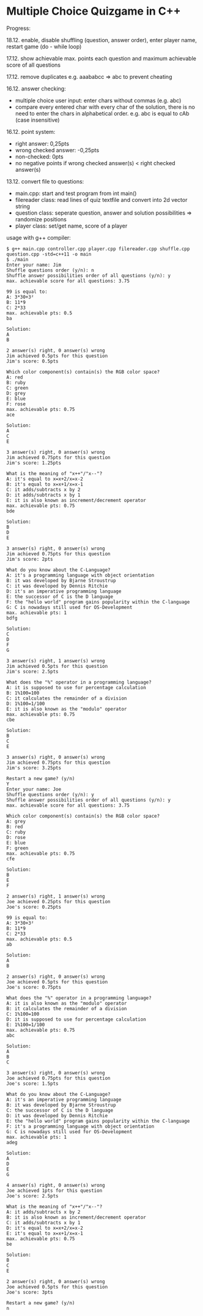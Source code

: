 # Multiple Choice Quizgame in C++

Progress:

18.12. enable, disable shuffling (question, answer order), enter player name, restart game (do - while loop) 

17.12. show achievable max. points each question and maximum achievable score of all questions

17.12. remove duplicates e.g. aaababcc => abc to prevent cheating

16.12. answer checking:
+ multiple choice user input: enter chars without commas (e.g. abc) 
+ compare every entered char with every char of the solution, there is no need to enter the chars in alphabetical order. e.g. abc is equal to cAb (case insensitive)  

16.12. point system: 
+ right answer: 0,25pts
+ wrong checked answer: -0,25pts
+ non-checked: 0pts 
+ no negative points if wrong checked answer(s) < right checked answer(s)

13.12. convert file to questions:
+ main.cpp: start and test program from int main()
+ filereader class: read lines of quiz textfile and convert into 2d vector string
+ question class: seperate question, answer and solution possibilities => randomize positions 
+ player class: set/get name, score of a player

usage with g++ compiler:
```
$ g++ main.cpp controller.cpp player.cpp filereader.cpp shuffle.cpp question.cpp -std=c++11 -o main
$ ./main
Enter your name: Jim
Shuffle questions order (y/n): n
Shuffle answer possibilities order of all questions (y/n): y
max. achievable score for all questions: 3.75

99 is equal to:
A: 3*30+3²
B: 11*9
C: 2*33
max. achievable pts: 0.5
ba

Solution:
A
B

2 answer(s) right, 0 answer(s) wrong
Jim achieved 0.5pts for this question
Jim's score: 0.5pts

Which color component(s) contain(s) the RGB color space?
A: red
B: ruby
C: green
D: grey
E: blue
F: rose
max. achievable pts: 0.75
ace

Solution:
A
C
E

3 answer(s) right, 0 answer(s) wrong
Jim achieved 0.75pts for this question
Jim's score: 1.25pts

What is the meaning of "x++"/"x--"?
A: it's equal to x=x+2/x=x-2
B: it's equal to x=x+1/x=x-1
C: it adds/subtracts x by 2
D: it adds/subtracts x by 1
E: it is also known as increment/decrement operator
max. achievable pts: 0.75
bde

Solution:
B
D
E

3 answer(s) right, 0 answer(s) wrong
Jim achieved 0.75pts for this question
Jim's score: 2pts

What do you know about the C-Language?
A: it's a programming language with object orientation
B: it was developed by Bjarne Stroustrup
C: it was developed by Dennis Ritchie
D: it's an imperative programming language
E: the successor of C is the D language
F: the "hello world" program gains popularity within the C-language
G: C is nowadays still used for OS-Development
max. achievable pts: 1
bdfg

Solution:
C
D
F
G

3 answer(s) right, 1 answer(s) wrong
Jim achieved 0.5pts for this question
Jim's score: 2.5pts

What does the "%" operator in a programming language?
A: it is supposed to use for percentage calculation
B: 1%100=100
C: it calculates the remainder of a division
D: 1%100=1/100
E: it is also known as the "modulo" operator
max. achievable pts: 0.75
cbe

Solution:
B
C
E

3 answer(s) right, 0 answer(s) wrong
Jim achieved 0.75pts for this question
Jim's score: 3.25pts

Restart a new game? (y/n)
Y
Enter your name: Joe
Shuffle questions order (y/n): y
Shuffle answer possibilities order of all questions (y/n): y
max. achievable score for all questions: 3.75

Which color component(s) contain(s) the RGB color space?
A: grey
B: red
C: ruby
D: rose
E: blue
F: green
max. achievable pts: 0.75
cfe

Solution:
B
E
F

2 answer(s) right, 1 answer(s) wrong
Joe achieved 0.25pts for this question
Joe's score: 0.25pts

99 is equal to:
A: 3*30+3²
B: 11*9
C: 2*33
max. achievable pts: 0.5
ab

Solution:
A
B

2 answer(s) right, 0 answer(s) wrong
Joe achieved 0.5pts for this question
Joe's score: 0.75pts

What does the "%" operator in a programming language?
A: it is also known as the "modulo" operator
B: it calculates the remainder of a division
C: 1%100=100
D: it is supposed to use for percentage calculation
E: 1%100=1/100
max. achievable pts: 0.75
abc

Solution:
A
B
C

3 answer(s) right, 0 answer(s) wrong
Joe achieved 0.75pts for this question
Joe's score: 1.5pts

What do you know about the C-Language?
A: it's an imperative programming language
B: it was developed by Bjarne Stroustrup
C: the successor of C is the D language
D: it was developed by Dennis Ritchie
E: the "hello world" program gains popularity within the C-language
F: it's a programming language with object orientation
G: C is nowadays still used for OS-Development
max. achievable pts: 1
adeg

Solution:
A
D
E
G

4 answer(s) right, 0 answer(s) wrong
Joe achieved 1pts for this question
Joe's score: 2.5pts

What is the meaning of "x++"/"x--"?
A: it adds/subtracts x by 2
B: it is also known as increment/decrement operator
C: it adds/subtracts x by 1
D: it's equal to x=x+2/x=x-2
E: it's equal to x=x+1/x=x-1
max. achievable pts: 0.75
be

Solution:
B
C
E

2 answer(s) right, 0 answer(s) wrong
Joe achieved 0.5pts for this question
Joe's score: 3pts

Restart a new game? (y/n)
n

```
